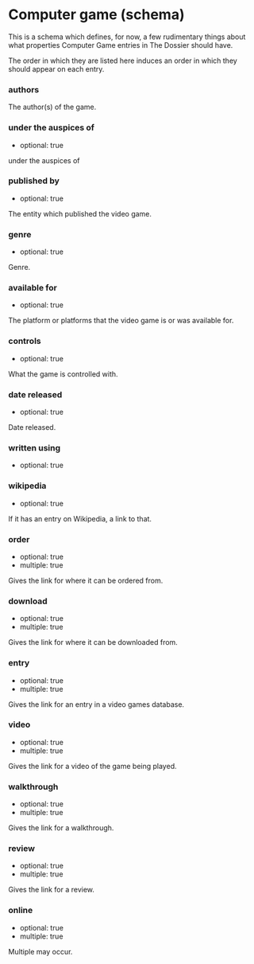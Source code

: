 Computer game (schema)
=====================

This is a schema which defines, for now, a few rudimentary things about
what properties Computer Game entries in The Dossier should have.

The order in which they are listed here induces an order in which they
should appear on each entry.

### authors

The author(s) of the game.

### under the auspices of

*   optional: true

under the auspices of

### published by

*    optional: true

The entity which published the video game.

### genre

*    optional: true

Genre.

### available for

*    optional: true

The platform or platforms that the video game is or was available for.

### controls

*    optional: true

What the game is controlled with.

### date released

*    optional: true

Date released.

### written using

*    optional: true

### wikipedia

*    optional: true

If it has an entry on Wikipedia, a link to that.

### order

*    optional: true
*    multiple: true

Gives the link for where it can be ordered from.

### download

*    optional: true
*    multiple: true

Gives the link for where it can be downloaded from.

### entry

*    optional: true
*    multiple: true

Gives the link for an entry in a video games database.

### video

*    optional: true
*    multiple: true

Gives the link for a video of the game being played.

### walkthrough

*    optional: true
*    multiple: true

Gives the link for a walkthrough.

### review

*    optional: true
*    multiple: true

Gives the link for a review.

### online

*    optional: true
*    multiple: true

Multiple may occur.
